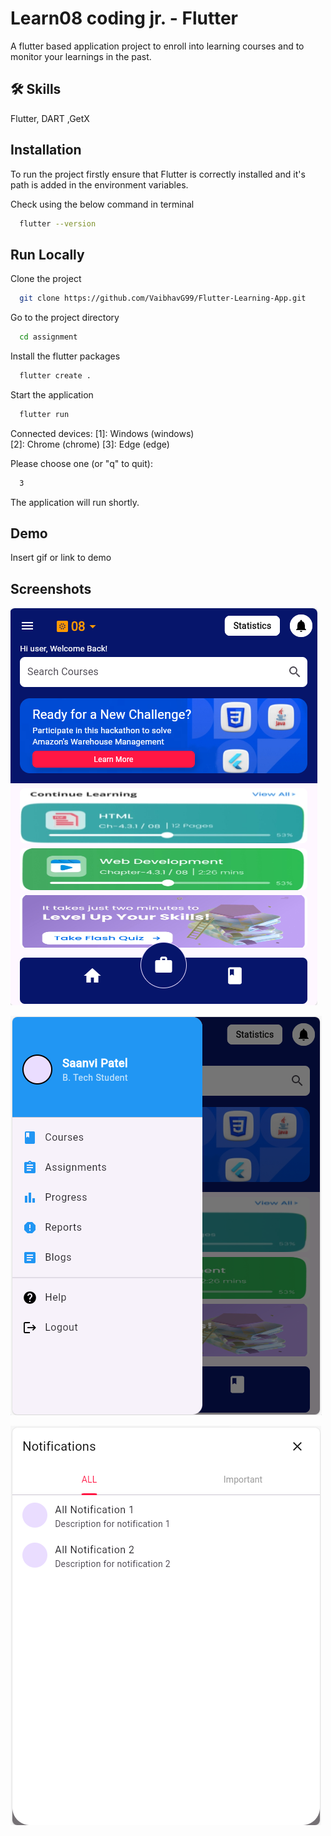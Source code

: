 
# Learn08 coding jr. - Flutter

A flutter based application project to enroll into learning courses and to monitor your learnings in the past.   


## 🛠 Skills
Flutter, DART ,GetX 


## Installation

To run the project firstly ensure that Flutter is correctly installed and it's path is added in the environment variables.

Check using the below command in terminal

```bash
  flutter --version 
```
    
## Run Locally

Clone the project

```bash
  git clone https://github.com/VaibhavG99/Flutter-Learning-App.git
```

Go to the project directory

```bash
  cd assignment
```

Install the flutter packages

```bash
  flutter create .
```

Start the application

```bash
  flutter run
```
Connected devices:
[1]: Windows (windows)  
[2]: Chrome (chrome)
[3]: Edge (edge)

Please choose one (or "q" to quit):
```bash
  3
```

The application will run shortly.
## Demo

Insert gif or link to demo


## Screenshots

![Screenshot](https://github.com/VaibhavG99/Flutter-Learning-App/blob/main/Screenshots/Screenshot%202024-12-22%20125542.png)

![Screenshot](https://github.com/VaibhavG99/Flutter-Learning-App/blob/main/Screenshots/Screenshot%202024-12-22%20125609.png)

![Screenshot](https://github.com/VaibhavG99/Flutter-Learning-App/blob/main/Screenshots/Screenshot%202024-12-22%20125829.png)